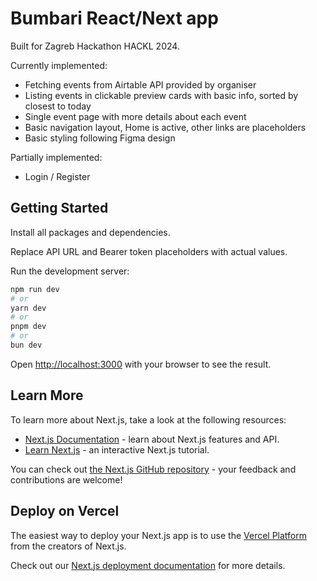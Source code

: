 # Bumbari React/Next app

Built for Zagreb Hackathon HACKL 2024.

Currently implemented:

- Fetching events from Airtable API provided by organiser
- Listing events in clickable preview cards with basic info, sorted by closest to today
- Single event page with more details about each event
- Basic navigation layout, Home is active, other links are placeholders
- Basic styling following Figma design

Partially implemented:

- Login / Register

## Getting Started

Install all packages and dependencies.

Replace API URL and Bearer token placeholders with actual values.

Run the development server:

```bash
npm run dev
# or
yarn dev
# or
pnpm dev
# or
bun dev
```

Open [http://localhost:3000](http://localhost:3000) with your browser to see the result.

## Learn More

To learn more about Next.js, take a look at the following resources:

- [Next.js Documentation](https://nextjs.org/docs) - learn about Next.js features and API.
- [Learn Next.js](https://nextjs.org/learn) - an interactive Next.js tutorial.

You can check out [the Next.js GitHub repository](https://github.com/vercel/next.js/) - your feedback and contributions are welcome!

## Deploy on Vercel

The easiest way to deploy your Next.js app is to use the [Vercel Platform](https://vercel.com/new?utm_medium=default-template&filter=next.js&utm_source=create-next-app&utm_campaign=create-next-app-readme) from the creators of Next.js.

Check out our [Next.js deployment documentation](https://nextjs.org/docs/deployment) for more details.
